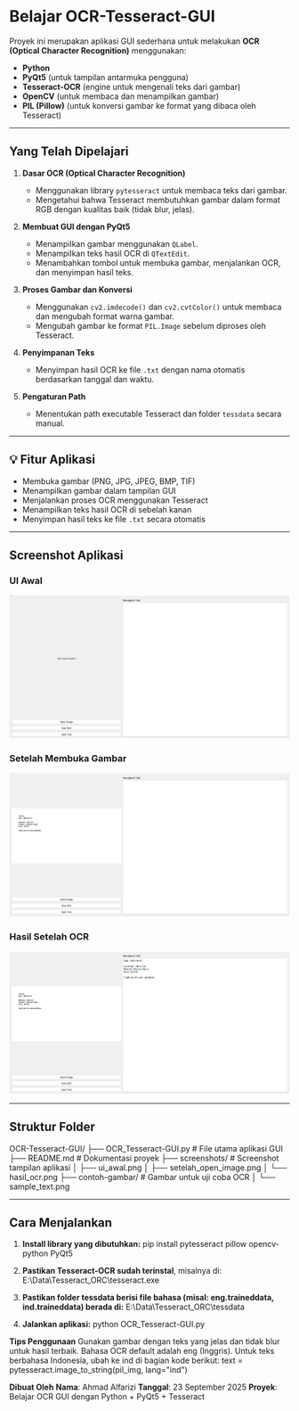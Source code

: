 #  Belajar OCR-Tesseract-GUI

Proyek ini merupakan aplikasi GUI sederhana untuk melakukan **OCR (Optical Character Recognition)** menggunakan:

- **Python**
- **PyQt5** (untuk tampilan antarmuka pengguna)
- **Tesseract-OCR** (engine untuk mengenali teks dari gambar)
- **OpenCV** (untuk membaca dan menampilkan gambar)
- **PIL (Pillow)** (untuk konversi gambar ke format yang dibaca oleh Tesseract)

---

##  Yang Telah Dipelajari

1. **Dasar OCR (Optical Character Recognition)**
   - Menggunakan library `pytesseract` untuk membaca teks dari gambar.
   - Mengetahui bahwa Tesseract membutuhkan gambar dalam format RGB dengan kualitas baik (tidak blur, jelas).

2. **Membuat GUI dengan PyQt5**
   - Menampilkan gambar menggunakan `QLabel`.
   - Menampilkan teks hasil OCR di `QTextEdit`.
   - Menambahkan tombol untuk membuka gambar, menjalankan OCR, dan menyimpan hasil teks.

3. **Proses Gambar dan Konversi**
   - Menggunakan `cv2.imdecode()` dan `cv2.cvtColor()` untuk membaca dan mengubah format warna gambar.
   - Mengubah gambar ke format `PIL.Image` sebelum diproses oleh Tesseract.

4. **Penyimpanan Teks**
   - Menyimpan hasil OCR ke file `.txt` dengan nama otomatis berdasarkan tanggal dan waktu.

5. **Pengaturan Path**
   - Menentukan path executable Tesseract dan folder `tessdata` secara manual.

---

## 💡 Fitur Aplikasi

-  Membuka gambar (PNG, JPG, JPEG, BMP, TIF)
-  Menampilkan gambar dalam tampilan GUI
-  Menjalankan proses OCR menggunakan Tesseract
-  Menampilkan teks hasil OCR di sebelah kanan
-  Menyimpan hasil teks ke file `.txt` secara otomatis

---

##  Screenshot Aplikasi

###  UI Awal
![UI Awal](screenshots/ui_awal.png)

###  Setelah Membuka Gambar
![Setelah Open Image](screenshots/setelah_open_image.png)

###  Hasil Setelah OCR
![Hasil OCR](screenshots/hasil_ocr.png)

---

##  Struktur Folder

OCR-Tesseract-GUI/
├── OCR_Tesseract-GUI.py        # File utama aplikasi GUI
├── README.md                   # Dokumentasi proyek
├── screenshots/                # Screenshot tampilan aplikasi
│   ├── ui_awal.png
│   ├── setelah_open_image.png
│   └── hasil_ocr.png
├── contoh-gambar/              # Gambar untuk uji coba OCR
│   └── sample_text.png



---

##  Cara Menjalankan

1. **Install library yang dibutuhkan:**
    pip install pytesseract pillow opencv-python PyQt5

2. **Pastikan Tesseract-OCR sudah terinstal**, misalnya di:
    E:\Data\Tesseract_ORC\tesseract.exe

3. **Pastikan folder tessdata berisi file bahasa (misal: eng.traineddata, ind.traineddata) berada di:**
    E:\Data\Tesseract_ORC\tessdata

4. **Jalankan aplikasi:**
    python OCR_Tesseract-GUI.py

**Tips Penggunaan**
Gunakan gambar dengan teks yang jelas dan tidak blur untuk hasil terbaik.
Bahasa OCR default adalah eng (Inggris). Untuk teks berbahasa Indonesia, ubah ke ind di bagian kode berikut:
text = pytesseract.image_to_string(pil_img, lang="ind")

**Dibuat Oleh**
**Nama**: Ahmad Alfarizi
**Tanggal**: 23 September 2025
**Proyek**: Belajar OCR GUI dengan Python + PyQt5 + Tesseract
